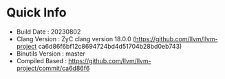 # Quick Info
* Build Date : 20230802
* Clang Version : ZyC clang version 18.0.0 (https://github.com/llvm/llvm-project ca6d86f6bf12c8694724bd4d51704b28bd0eb743)
* Binutils Version : master
* Compiled Based : https://github.com/llvm/llvm-project/commit/ca6d86f6

